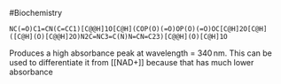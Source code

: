 #Biochemistry
```smiles
NC(=O)C1=CN(C=CC1)[C@@H]1O[C@H](COP(O)(=O)OP(O)(=O)OC[C@H]2O[C@H]([C@H](O)[C@@H]2O)N2C=NC3=C(N)N=CN=C23)[C@@H](O)[C@H]1O
```
Produces a high absorbance peak at wavelength = $\displaystyle 340\mathrm{\,nm}$. This can be used to differentiate it from [[NAD+]] because that has much lower absorbance